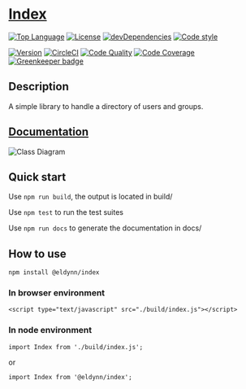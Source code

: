 # [Index](https://github.com/Eldynn/index)

[![Top Language](https://img.shields.io/github/languages/top/Eldynn/index.svg)](https://github.com/Eldynn/index/blob/master/tsconfig.json)
[![License](https://img.shields.io/github/license/Eldynn/index.svg)](https://github.com/Eldynn/index/blob/master/LICENSE)
[![devDependencies](https://david-dm.org/Eldynn/Index/dev-status.svg)](https://david-dm.org/Eldynn/Index?type=dev)
[![Code style](https://img.shields.io/badge/code_style-prettier-ff69b4.svg)](https://github.com/Eldynn/index/blob/master/package.json)

[![Version](https://img.shields.io/github/package-json/v/Eldynn/index.svg)](https://www.npmjs.com/package/@eldynn/index)
[![CircleCI](https://circleci.com/gh/Eldynn/index.svg?style=svg)](https://circleci.com/gh/Eldynn/index)
[![Code Quality](https://api.codacy.com/project/badge/Grade/cbf285d5983d4bdb8c1e726b54c7fcd7)](https://app.codacy.com/app/contact_115/index?utm_source=github.com&utm_medium=referral&utm_content=Eldynn/index&utm_campaign=Badge_Grade_Settings)
[![Code Coverage](https://api.codacy.com/project/badge/Coverage/fe8538e1cc2e42748e6c634365d967dc)](https://www.codacy.com/app/contact_115/index?utm_source=github.com&utm_medium=referral&utm_content=Eldynn/index&utm_campaign=Badge_Coverage) [![Greenkeeper badge](https://badges.greenkeeper.io/Eldynn/index.svg)](https://greenkeeper.io/)

## Description

A simple library to handle a directory of users and groups.

## [Documentation](https://eldynn.github.io/index/)

![Class Diagram](http://www.plantuml.com/plantuml/proxy?src=https://raw.githubusercontent.com/Eldynn/index/master/docs/index.puml?version=0.0.4)

## Quick start

Use `npm run build`, the output is located in build/

Use `npm test` to run the test suites

Use `npm run docs` to generate the documentation in docs/

## How to use

`npm install @eldynn/index`

### In browser environment

`<script type="text/javascript" src="./build/index.js"></script>`

### In node environment

`import Index from './build/index.js';`

or

`import Index from '@eldynn/index';`
